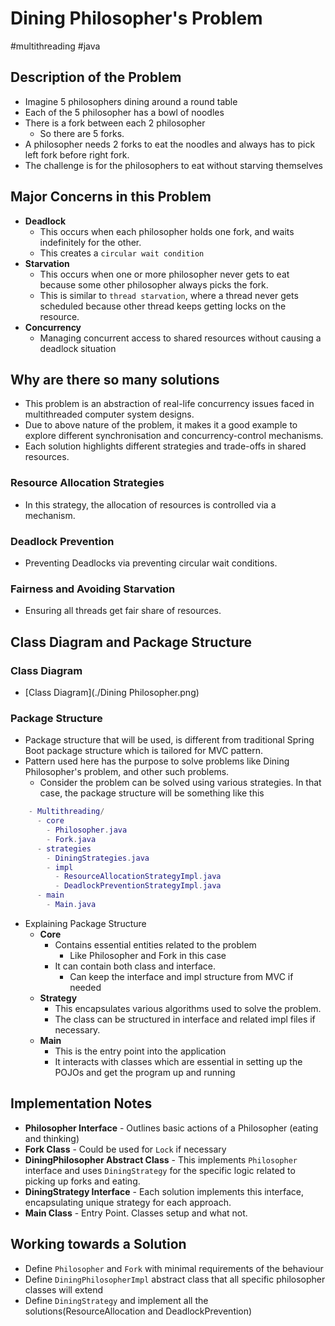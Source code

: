 # Dining Philosopher's Problem
#multithreading #java



## Description of the Problem

- Imagine 5 philosophers dining around a round table
- Each of the 5 philosopher has a bowl of noodles
- There is a fork between each 2 philosopher
    - So there are 5 forks.
- A philosopher needs 2 forks to eat the noodles and always has to pick left fork before right fork.
- The challenge is for the philosophers to eat without starving themselves



## Major Concerns in this Problem

- **Deadlock**
    - This occurs when each philosopher holds one fork, and waits indefinitely for the other.
    - This creates a `circular wait condition`
- **Starvation**
    - This occurs when one or more philosopher never gets to eat because some other philosopher always picks the fork.
    - This is similar to `thread starvation`, where a thread never gets scheduled because other thread keeps getting locks on the resource.
- **Concurrency**
    - Managing concurrent access to shared resources without causing a deadlock situation




## Why are there so many solutions

- This problem is an abstraction of real-life concurrency issues faced in multithreaded computer system designs.
- Due to above nature of the problem, it makes it a good example to explore different synchronisation and concurrency-control mechanisms.
- Each solution highlights different strategies and trade-offs in shared resources.

### Resource Allocation Strategies
- In this strategy, the allocation of resources is controlled via a mechanism.

### Deadlock Prevention
- Preventing Deadlocks via preventing circular wait conditions.

### Fairness and Avoiding Starvation
- Ensuring all threads get fair share of resources.


## Class Diagram and Package Structure

### Class Diagram
- [Class Diagram](./Dining Philosopher.png)

### Package Structure

- Package structure that will be used, is different from traditional Spring Boot package structure which is tailored for MVC pattern.
- Pattern used here has the purpose to solve problems like Dining Philosopher's problem, and other such problems.
  - Consider the problem can be solved using various strategies. In that case, the package structure will be something like this

```lua 
    - Multithreading/
      - core
        - Philosopher.java
        - Fork.java
      - strategies
        - DiningStrategies.java
        - impl
          - ResourceAllocationStrategyImpl.java
          - DeadlockPreventionStrategyImpl.java
      - main
        - Main.java
```

- Explaining Package Structure
  - **Core**
    - Contains essential entities related to the problem
      - Like Philosopher and Fork in this case
    - It can contain both class and interface.
      - Can keep the interface and impl structure from MVC if needed
  - **Strategy**
    - This encapsulates various algorithms used to solve the problem.
    - The class can be structured in interface and related impl files if necessary.
  - **Main**
    - This is the entry point into the application
    - It interacts with classes which are essential in setting up the POJOs and get the program up and running



## Implementation Notes

- **Philosopher Interface** - Outlines basic actions of a Philosopher (eating and thinking)
- **Fork Class** - Could be used for `Lock` if necessary
- **DiningPhilosopher Abstract Class** - This implements `Philosopher` interface and uses `DiningStrategy` for the specific logic related to picking up forks and eating.
- **DiningStrategy Interface** - Each solution implements this interface, encapsulating unique strategy for each approach.
- **Main Class** - Entry Point. Classes setup and what not.


## Working towards a Solution

- Define `Philosopher` and `Fork` with minimal requirements of the behaviour
- Define `DiningPhilosopherImpl` abstract class that all specific philosopher classes will extend
- Define `DiningStrategy` and implement all the solutions(ResourceAllocation and DeadlockPrevention)













